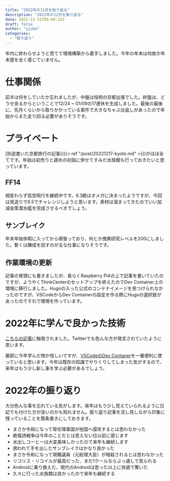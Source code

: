 ```yaml
---
title: "2022年の12月を振り返る"
description: "2022年の12月を振り返る"
date: 2022-12-31T09:09:15Z
draft: false
author: "yjuba"
categories:
  - "振り返り"
---
```


年内に終わらせようと慌てて環境構築から着手しました。今年の年末は何故か年末感を全く感じていません。

# 仕事関係
前半は何をしていたか忘れましたが、中盤は恒例の京都出張でした。終盤は、どうせ余るからということで12/24 ~ 01/09の17連休を生成しました。最後の最後に、先月くらいから取りかかっている案件で大きなちゃぶ台返しがあったので年始からまた走り回る必要がありそうです。

# プライベート
[別途書いた京都旅行の記事]({{< ref "/post/20221217-kyoto.md" >}})がほぼ全てです。年始は初売りと遅めの初詣に併せてすみだ水族館も行っておきたいと思っています。

## FF14
相変わらず低空飛行を継続中です。6.3絶はオメガに決まったようですが、今回は見送りで6.5でチャレンジしようと思います。素材は溜まってきたのでいい加減金策潜水艦を完成させるべきでしょう。

## サンブレイク
年末年始休暇に入ってから頑張っており、何とか傀異研究レベルを200にしました。暫くは錬成を回すのが主な仕事になりそうです。

## 作業環境の更新
記事の冒頭にも書きましたが、長らくRaspberry Pi4の上で記事を書いていたのですが、ようやくThinkCenterのセットアップを終えたのでDev Container上の環境に移行しました。Hugoの入った公式のコンテナイメージを見つけられなかったのですが、VSCodeからDev Containerの設定を作る際にHugoの選択肢があったのでそれで環境を作っています。

# 2022年に学んで良かった技術
[こちらの記事](https://voluntas.medium.com/2022-%E5%B9%B4%E3%81%AB%E5%AD%A6%E3%82%93%E3%81%A7%E8%89%AF%E3%81%8B%E3%81%A3%E3%81%9F%E6%8A%80%E8%A1%93-321848e1b09c)に触発されました。Twitterでも色んな方が発言されていたように思います。

厳密に今年学んだ物か怪しいですが、[VSCodeのDev Contaner](https://code.visualstudio.com/docs/devcontainers/containers)を一番便利に使っていると思います。今年は既存の知識でやりくりしてしまった気がするので、来年はもう少し新し事を学ぶ必要があるでしょう。

# 2022年の振り返り
大分色んな事を忘れている気がします。来年はもう少し覚えていられるように日記でも付けた方が良いのかも知れません。振り返り記事を流し見しながら印象に残っていることを箇条書きにしておきます。

- まさか令和になって常任理事国が他国へ侵攻するとは思わなかった
- 絶竜詩戦争は今年のことだとは思えない位以前に感じます
- 水出しコーヒーは大変美味しかったので来年も継続します
- 誘われて手を出したサンブレイクはかなり良かった
- まさか令和になって現職議員（元総理大臣）が暗殺されるとは思わなかった
- リコリス・リコイルが最高だった、まだ1クールならぶっ通しで見られる
- Androidに乗り換えた、現代のAndroidは思った以上に快適で驚いた
- 久々に行った水族館は良かったので来年も継続する
